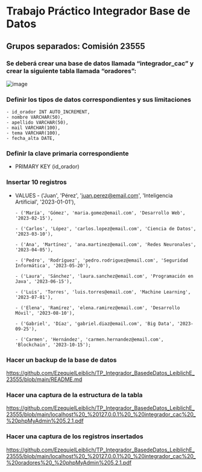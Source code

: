 # Trabajo Práctico Integrador Base de Datos

## Grupos separados: Comisión 23555
 
### Se deberá crear una base de datos llamada “integrador_cac” y crear la siguiente tabla llamada “oradores”:

![image](https://github.com/EzequielLeiblich/TP_Integrador_BasedeDatos_LeiblichE_23555/assets/113488651/eba7f8ca-d623-4222-a0c7-a507407b4cfe)

### Definir los tipos de datos correspondientes y sus limitaciones
    - id_orador INT AUTO_INCREMENT,
    - nombre VARCHAR(50),
    - apellido VARCHAR(50),
    - mail VARCHAR(100),
    - tema VARCHAR(100),
    - fecha_alta DATE,
    
### Definir la clave primaria correspondiente
   * PRIMARY KEY (id_orador)

### Insertar 10 registros
  * VALUES
        - ('Juan', 'Pérez', 'juan.perez@email.com', 'Inteligencia Artificial', '2023-01-01'),
    
        - ('María', 'Gómez', 'maria.gomez@email.com', 'Desarrollo Web', '2023-02-15'),
    
        - ('Carlos', 'López', 'carlos.lopez@email.com', 'Ciencia de Datos', '2023-03-10'),
    
        - ('Ana', 'Martínez', 'ana.martinez@email.com', 'Redes Neuronales', '2023-04-05'),
    
        - ('Pedro', 'Rodríguez', 'pedro.rodriguez@email.com', 'Seguridad Informática', '2023-05-20'),
    
        - ('Laura', 'Sánchez', 'laura.sanchez@email.com', 'Programación en Java', '2023-06-15'),
    
        - ('Luis', 'Torres', 'luis.torres@email.com', 'Machine Learning', '2023-07-01'),
    
        - ('Elena', 'Ramírez', 'elena.ramirez@email.com', 'Desarrollo Móvil', '2023-08-10'),
    
        - ('Gabriel', 'Díaz', 'gabriel.diaz@email.com', 'Big Data', '2023-09-25'),
    
        - ('Carmen', 'Hernández', 'carmen.hernandez@email.com', 'Blockchain', '2023-10-15');
    
### Hacer un backup de la base de datos

https://github.com/EzequielLeiblich/TP_Integrador_BasedeDatos_LeiblichE_23555/blob/main/README.md


### Hacer una captura de la estructura de la tabla

https://github.com/EzequielLeiblich/TP_Integrador_BasedeDatos_LeiblichE_23555/blob/main/localhost%20_%20127.0.0.1%20_%20integrador_cac%20_%20phpMyAdmin%205.2.1.pdf

### Hacer una captura de los registros insertados 

https://github.com/EzequielLeiblich/TP_Integrador_BasedeDatos_LeiblichE_23555/blob/main/localhost%20_%20127.0.0.1%20_%20integrador_cac%20_%20oradores%20_%20phpMyAdmin%205.2.1.pdf
